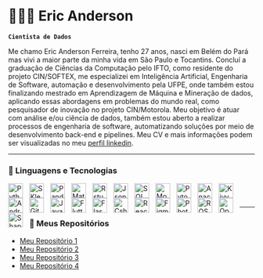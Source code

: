 # 👨🏽‍💻 Eric Anderson

**`Cientista de Dados`**

Me chamo Eric Anderson Ferreira, tenho 27 anos, nasci em Belém do Pará mas vivi a maior parte da minha vida em São Paulo e Tocantins. Concluí a graduação de Ciências da Computação pelo IFTO, como residente do projeto CIN/SOFTEX, me especializei em Inteligência Artificial, Engenharia de Software, automação e desenvolvimento pela UFPE, onde também estou finalizando mestrado em Aprendizagem de Máquina e Mineração de dados, aplicando essas abordagens em problemas do mundo real, como pesquisador de inovação no projeto CIN/Motorola. Meu objetivo é atuar com análise e/ou ciência de dados, também estou aberto a realizar processos de engenharia de software, automatizando soluções por meio de desenvolvimento back-end e pipelines. Meu CV e mais informações podem ser visualizadas no meu [perfil linkedin](https://www.linkedin.com/in/eric-ferreira-b44857210/).

---

### 🤖 Linguagens e Tecnologias

<img 
    align="left" 
    alt="Python"
    title="Python" 
    width="30px" 
    style="padding-right: 10px;" 
    src="https://cdn.jsdelivr.net/gh/devicons/devicon@latest/icons/python/python-original-wordmark.svg" 
/>
<img 
    align="left" 
    alt="SKlearn" 
    title="SKlearn"
    width="30px" 
    style="padding-right: 10px;" 
    src="https://cdn.jsdelivr.net/gh/devicons/devicon@latest/icons/scikitlearn/scikitlearn-original.svg" 
/>
<img 
    align="left" 
    alt="Pandas" 
    title="Pandas"
    width="30px" 
    style="padding-right: 10px;" 
    src="https://cdn.jsdelivr.net/gh/devicons/devicon@latest/icons/pandas/pandas-original-wordmark.svg" 
/>
<img 
    align="left" 
    alt="Matplotlib"
    title="Matplotlib" 
    width="30px" 
    style="padding-right: 10px;" 
    src="https://cdn.jsdelivr.net/gh/devicons/devicon@latest/icons/matplotlib/matplotlib-original-wordmark.svg" 
/>
<img 
    align="left" 
    alt="Rstudio"
    title="Rstudio" 
    width="30px" 
    style="padding-right: 10px;" 
    src="https://cdn.jsdelivr.net/gh/devicons/devicon@latest/icons/rstudio/rstudio-original.svg" 
/>
<img 
    align="left" 
    alt="Json" 
    title="Json"
    width="30px" 
    style="padding-right: 10px;" 
    src="https://cdn.jsdelivr.net/gh/devicons/devicon@latest/icons/json/json-original.svg" 
/>
<img 
    align="left" 
    alt="SQL"
    title="SQL" 
    width="30px" 
    style="padding-right: 10px;" 
    src="https://cdn.jsdelivr.net/gh/devicons/devicon@latest/icons/azuresqldatabase/azuresqldatabase-original.svg" 
/>
<img 
    align="left" 
    alt="MongoDB" 
    title="MongoDB"
    width="30px" 
    style="padding-right: 10px;" 
    src="https://cdn.jsdelivr.net/gh/devicons/devicon@latest/icons/mongodb/mongodb-original-wordmark.svg" 
/>
<img 
    align="left" 
    alt="Pytorch" 
    title="Pytorch"
    width="30px" 
    style="padding-right: 10px;" 
    src="https://cdn.jsdelivr.net/gh/devicons/devicon@latest/icons/pytorch/pytorch-original-wordmark.svg" 
/>
<img 
    align="left" 
    alt="Anaconda" 
    title="Anaconda"
    width="30px" 
    style="padding-right: 10px;" 
    src="https://cdn.jsdelivr.net/gh/devicons/devicon@latest/icons/anaconda/anaconda-original-wordmark.svg" 
/>
<img 
    align="left" 
    alt="Kivy" 
    title="Kivy"
    width="30px" 
    style="padding-right: 10px;" 
    src="https://kivymd.readthedocs.io/en/1.1.1/_static/logo-kivymd.png" 
/>
<img 
    align="left" 
    alt="Android" 
    title="Android"
    width="30px" 
    style="padding-right: 10px;" 
    src="https://cdn.jsdelivr.net/gh/devicons/devicon@latest/icons/androidstudio/androidstudio-original.svg" 
/>
<img 
    align="left" 
    alt="Git" 
    title="Git"
    width="30px" 
    style="padding-right: 10px;" 
    src="https://cdn.jsdelivr.net/gh/devicons/devicon@latest/icons/git/git-original.svg" 
/>
<img 
    align="left" 
    alt="Java" 
    title="Java"
    width="30px" 
    style="padding-right: 10px;" 
    src="https://cdn.jsdelivr.net/gh/devicons/devicon@latest/icons/java/java-original-wordmark.svg" 
/>
<img 
    align="left" 
    alt="Flutter" 
    title="Flutter"
    width="30px" 
    style="padding-right: 10px;" 
    src="https://cdn.jsdelivr.net/gh/devicons/devicon@latest/icons/flutter/flutter-original.svg" 
/>
<img 
    align="left" 
    alt="Flask" 
    title="Flask"
    width="30px" 
    style="padding-right: 10px;" 
    src="https://cdn.jsdelivr.net/gh/devicons/devicon@latest/icons/flask/flask-original-wordmark.svg" 
/>
<img 
    align="left" 
    alt="Csharp" 
    title="Csharp"
    width="30px" 
    style="padding-right: 10px;" 
    src="https://cdn.jsdelivr.net/gh/devicons/devicon@latest/icons/csharp/csharp-original.svg" 
/>
<img 
    align="left" 
    alt="React" 
    title="React"
    width="30px" 
    style="padding-right: 10px;" 
    src="https://cdn.jsdelivr.net/gh/devicons/devicon@latest/icons/react/react-original-wordmark.svg" 
/>
<img 
    align="left" 
    alt="Figma" 
    title="Figma"
    width="30px" 
    style="padding-right: 10px;" 
    src="https://cdn.jsdelivr.net/gh/devicons/devicon@latest/icons/figma/figma-original.svg" 
/>
<img 
    align="left" 
    alt="Photoshop" 
    title="Photoshop"
    width="30px" 
    style="padding-right: 10px;" 
    src="https://cdn.jsdelivr.net/gh/devicons/devicon@latest/icons/photoshop/photoshop-original.svg" 
/>
<img 
    align="left" 
    alt="ROS" 
    title="ROS"
    width="30px" 
    style="padding-right: 10px;" 
    src="https://cdn.jsdelivr.net/gh/devicons/devicon@latest/icons/ros/ros-original-wordmark.svg" 
/>
<img 
    align="left" 
    alt="OpenCV" 
    title="OpenCV"
    width="30px" 
    style="padding-right: 10px;" 
    src="https://cdn.jsdelivr.net/gh/devicons/devicon@latest/icons/opencv/opencv-original-wordmark.svg" 
/>
<img 
    align="left" 
    alt="Shapley" 
    title="Shapley"
    width="30px" 
    style="padding-right: 10px;" 
    src="https://cdn.prod.website-files.com/6108e07db6795265f203a636/61e7c023fc2e226de100b9e2_Shap.png" 
/>


<br/>
<br/>

---

### 📂 Meus Repositórios

- [Meu Repositório 1](https://github.com/seu-usuario/repositorio1)
- [Meu Repositório 2](https://github.com/seu-usuario/repositorio2)
- [Meu Repositório 3](https://github.com/seu-usuario/repositorio3)
- [Meu Repositório 4](https://github.com/seu-usuario/repositorio4)

